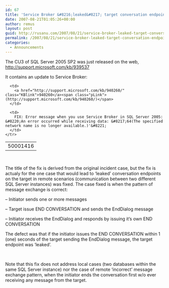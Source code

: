 ```yaml
---
id: 67
title: 'Service Broker &#8216;leaked&#8217; target conversation endpoints fix ships in Cumulative Update for SQL Server 2005 SP2'
date: 2007-08-21T01:05:26+00:00
author: remus
layout: post
guid: http://rusanu.com/2007/08/21/service-broker-leaked-target-conversation-endpoints-fix-ships-in-cumulative-update-for-sql-server-2005-sp2/
permalink: /2007/08/21/service-broker-leaked-target-conversation-endpoints-fix-ships-in-cumulative-update-for-sql-server-2005-sp2/
categories:
  - Announcements
---
```

<p align="left">
  The CU3 of SQL Server 2005 SP2 was just released on the web, <a href="http://support.microsoft.com/kb/939537" title="http://support.microsoft.com/kb/939537">http://support.microsoft.com/kb/939537</a>
</p>

<p align="left">
  It contains an update to Service Broker:
</p>

<p align="left">
  <table cellSpacing="1" class="table">
    <tr>
      <td>
        50001416
      </td>
      
      <td>
        <a href="http://support.microsoft.com/kb/940260/" class="KBlink">940260</a><span class="pLink"> (http://support.microsoft.com/kb/940260/)</span>
      </td>
      
      <td>
        FIX: Error message when you use Service Broker in SQL Server 2005: &#8220;An error occurred while receiving data: &#8217;64(The specified network name is no longer available.)'&#8221;
      </td>
    </tr>
  </table>
  
  <p align="left">
    &nbsp;
  </p>
  
  <p align="left">
    The title of the fix is derived from the original incident case, but the fix is actualy for the one case that would lead to &#8216;leaked&#8217; conversation endpoints on the target in remote scenarios (communication between two different SQL Server instances) was fixed. The case fixed is when the pattern of message exchange is correct:
  </p>
  
  <p align="left">
    &#8211; Initiator sends one or more messages
  </p>
  
  <p align="left">
    &#8211; Target issue END CONVERSATION and sends the EndDialog message
  </p>
  
  <p align="left">
    &#8211; Initiator receives the EndDialog and responds by issuing it&#8217;s own END CONVERSATION
  </p>
  
  <p align="left">
    The defect was that if the initiator issues the END CONVERSATION within 1 (one) seconds of the target sending the EndDialog message, the target endpoint was &#8216;leaked&#8217;.
  </p>
  
  <p align="left">
    &nbsp;
  </p>
  
  <p align="left">
    Note that this fix does not address local cases (two databases within the same SQL Server instance) nor the case of remote &#8216;incorrect&#8217; message exchange pattern, when the initiator ends the conversation first w/o ever receiving any message from the target.
  </p>